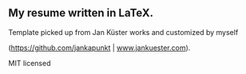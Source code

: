 ## My resume written in LaTeX.

Template picked up from Jan Küster works and customized by myself

(https://github.com/jankapunkt | www.jankuester.com). 

MIT licensed
